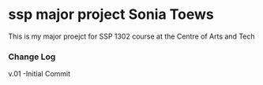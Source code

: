 # ssp major project Sonia Toews

This is my major proejct for SSP 1302 course at the Centre of Arts and Tech

### Change Log
v.01
-Initial Commit
 

